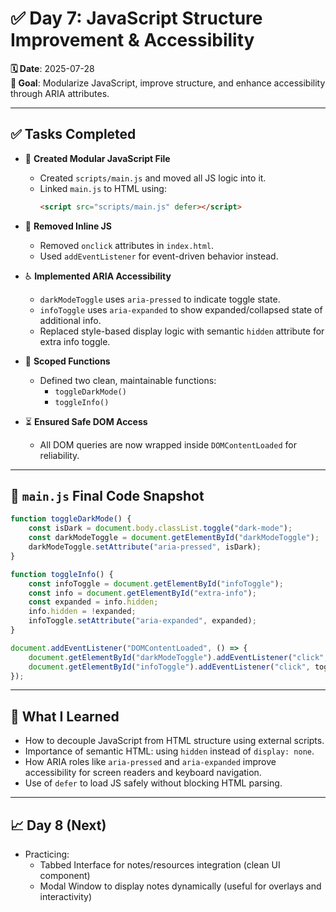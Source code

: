 # ✅ Day 7: JavaScript Structure Improvement & Accessibility

**🗓 Date**: 2025-07-28  
**🎯 Goal**: Modularize JavaScript, improve structure, and enhance accessibility through ARIA attributes.

---

## ✅ Tasks Completed

- 📁 **Created Modular JavaScript File**
  - Created `scripts/main.js` and moved all JS logic into it.
  - Linked `main.js` to HTML using:
    ```html
    <script src="scripts/main.js" defer></script>
    ```

- 🧼 **Removed Inline JS**
  - Removed `onclick` attributes in `index.html`.
  - Used `addEventListener` for event-driven behavior instead.

- ♿ **Implemented ARIA Accessibility**
  - `darkModeToggle` uses `aria-pressed` to indicate toggle state.
  - `infoToggle` uses `aria-expanded` to show expanded/collapsed state of additional info.
  - Replaced style-based display logic with semantic `hidden` attribute for extra info toggle.

- 🔄 **Scoped Functions**
  - Defined two clean, maintainable functions:
    - `toggleDarkMode()`
    - `toggleInfo()`

- ⏳ **Ensured Safe DOM Access**
  - All DOM queries are now wrapped inside `DOMContentLoaded` for reliability.

---

## 📌 `main.js` Final Code Snapshot

```js
function toggleDarkMode() {
    const isDark = document.body.classList.toggle("dark-mode");
    const darkModeToggle = document.getElementById("darkModeToggle");
    darkModeToggle.setAttribute("aria-pressed", isDark);
}

function toggleInfo() {
    const infoToggle = document.getElementById("infoToggle");
    const info = document.getElementById("extra-info");
    const expanded = info.hidden;
    info.hidden = !expanded;
    infoToggle.setAttribute("aria-expanded", expanded);
}

document.addEventListener("DOMContentLoaded", () => {
    document.getElementById("darkModeToggle").addEventListener("click", toggleDarkMode);
    document.getElementById("infoToggle").addEventListener("click", toggleInfo);
});
```

---

## 🧠 What I Learned

- How to decouple JavaScript from HTML structure using external scripts.
- Importance of semantic HTML: using `hidden` instead of `display: none`.
- How ARIA roles like `aria-pressed` and `aria-expanded` improve accessibility for screen readers and keyboard navigation.
- Use of `defer` to load JS safely without blocking HTML parsing.

---

## 📈 Day 8 (Next)

- Practicing:
  - Tabbed Interface for notes/resources integration (clean UI component)
  - Modal Window to display notes dynamically (useful for overlays and interactivity)
